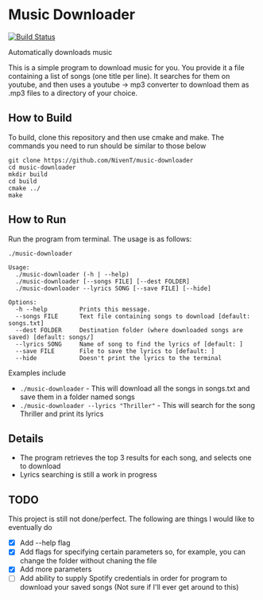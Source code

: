# Music Downloader
[![Build Status](https://travis-ci.org/NivenT/music-downloader.svg?branch=master)](https://travis-ci.org/NivenT/music-downloader)

Automatically downloads music

This is a simple program to download music for you. You provide it a file containing a list of songs (one title per line). It searches for them on youtube, and then uses a youtube -> mp3 converter to download them as .mp3 files to a directory of your choice.

## How to Build
To build, clone this repository and then use cmake and make. The commands you need to run should be similar to those below
```
git clone https://github.com/NivenT/music-downloader
cd music-downloader
mkdir build
cd build
cmake ../
make
```

## How to Run
Run the program from terminal. The usage is as follows:
```
./music-downloader

Usage:
  ./music-downloader (-h | --help)
  ./music-downloader [--songs FILE] [--dest FOLDER]
  ./music-downloader --lyrics SONG [--save FILE] [--hide]

Options:
  -h --help         Prints this message.
  --songs FILE      Text file containing songs to download [default: songs.txt]
  --dest FOLDER	    Destination folder (where downloaded songs are saved) [default: songs/]
  --lyrics SONG     Name of song to find the lyrics of [default: ]
  --save FILE       File to save the lyrics to [default: ]
  --hide            Doesn't print the lyrics to the terminal

```
Examples include

* `./music-downloader` - This will download all the songs in songs.txt and save them in a folder named songs
* `./music-downloader --lyrics "Thriller"` - This will search for the song Thriller and print its lyrics

## Details
- The program retrieves the top 3 results for each song, and selects one to download
- Lyrics searching is still a work in progress

## TODO
This project is still not done/perfect. The following are things I would like to eventually do
- [X] Add --help flag
- [X] Add flags for specifying certain parameters so, for example, you can change the folder without chaning the file
- [X] Add more parameters
- [ ] Add ability to supply Spotify credentials in order for program to download your saved songs (Not sure if I'll ever get around to this)
